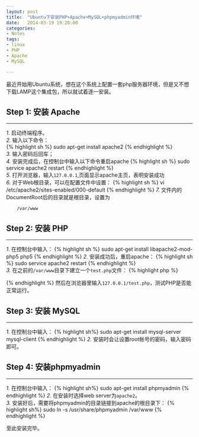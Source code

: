 ```yaml
---
layout: post
title:  "Ubuntu下安装PHP+Apache+MySQL+phpmyadmin环境"
date:   2014-03-19 19:20:00
categories: 
- Notes 
tags:
- linux
- PHP
- Apache
- MySQL

---
```


最近开始用Ubuntu系统，想在这个系统上配置一套php服务器环境，但是又不想下载LAMP这个集成包，所以就试着逐一安装。

## Step 1: 安装 Apache
---

_1._ 启动终端程序。  
_2._ 输入以下命令：  
{% highlight sh %}
		sudo apt-get install apache2
{% endhighlight %}  
_3._ 输入密码后回车；  
_4._  安装完成后，在控制台中输入以下命令重启apache
{% highlight sh %}
		sudo service apache2 restart
{% endhighlight %}  
_5._  打开浏览器，输入`127.0.0.1`,页面显示apache主页，表明安装成功  
_6._  对于Web根目录，可以在配置文件中设置：
{% highlight sh %}
		vi /etc/apache2/sites-enabled/000-default
{% endhighlight %}
_7._  文件内的DocumentRoot后的目录就是根目录，设置为

		/var/www

## Step 2: 安装 PHP
---

_1._ 在控制台中输入：
{% highlight sh %}
	sudo apt-get install libapache2-mod-php5 php5 
{% endhighlight %}
_2._ 安装成功后，重启apache：
{% highlight sh %}
	sudo service apache2 restart
{% endhighlight %}   
_3._ 在之前的`/var/www`目录下建立一个`test.php`文件：
{% highlight php %}
<?php 
	phpinfo(); 
?>
{% endhighlight %}
然后在浏览器里输入`127.0.0.1/test.php`，测试PHP是否能正常运行。

## Step 3: 安装 MySQL
---

_1._ 在控制台中输入：
{% highlight sh%}
	sudo apt-get install mysql-server mysql-client
{% endhighlight %}
_2._ 安装时会让设置root帐号的密码，输入密码即可。

## Step 4: 安装phpmyadmin
---

_1._ 在控制台中输入：
{% highlight sh%}
	sudo apt-get install phpmyadmin
{% endhighlight %}
_2._ 在安装时选择web server为`apache2`。  
_3._ 安装好后，需要将phpmyadmin的目录链接到apache的根目录下：
{% highlight sh%}
	sudo ln -s /usr/share/phpmyadmin /var/www
{% endhighlight %}

至此安装完毕。




